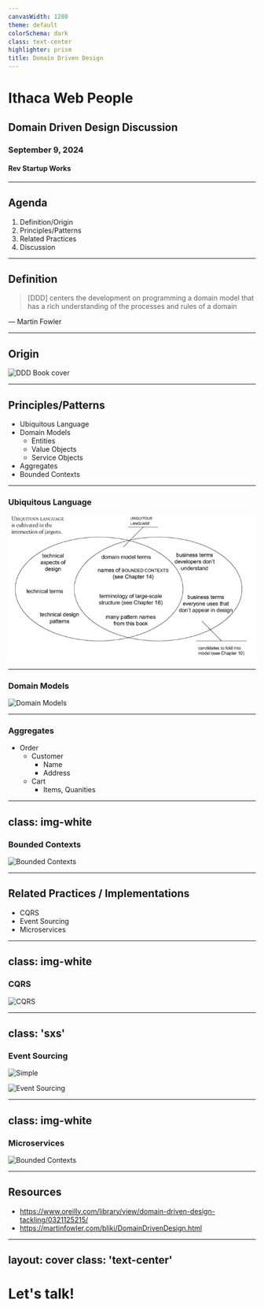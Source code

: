 ```yaml
---
canvasWidth: 1280
theme: default
colorSchema: dark
class: text-center
highlighter: prism
title: Domain Driven Design
---
```


# Ithaca Web People

## Domain Driven Design Discussion

### September 9, 2024

#### Rev Startup Works

---

## Agenda

1. Definition/Origin
1. Principles/Patterns
1. Related Practices
1. Discussion

---

## Definition

> [DDD] centers the development on programming a domain model that has a rich understanding of the processes and rules of a domain

&mdash; Martin Fowler

---

## Origin

![DDD Book cover](https://learning.oreilly.com/library/cover/0321125215/250w/)

---

## Principles/Patterns

- Ubiquitous Language
- Domain Models
   - Entities
   - Value Objects
   - Service Objects
- Aggregates
- Bounded Contexts

---

### Ubiquitous Language

![Ubiquitous Language](/ubiquitous.png)

---

### Domain Models

![Domain Models](http://seedstack.org/docs/business/img/all-domain.png)

---

### Aggregates

- Order
  - Customer
    - Name
	- Address
  - Cart
    - Items, Quanities

---
class: img-white
---

### Bounded Contexts

![Bounded Contexts](https://martinfowler.com/bliki/images/boundedContext/sketch.png)

---

## Related Practices / Implementations

- CQRS
- Event Sourcing
- Microservices

---
class: img-white
---

### CQRS

![CQRS](https://martinfowler.com/bliki/images/cqrs/cqrs.png)

---
class: 'sxs'
---

### Event Sourcing

![Simple](https://martinfowler.com/eaaDev/eventSourcing/simpleService.gif)

![Event Sourcing](https://martinfowler.com/eaaDev/eventSourcing/simpleEventCd.gif)

---
class: img-white
---

### Microservices

![Bounded Contexts](https://martinfowler.com/bliki/images/boundedContext/sketch.png)

---

## Resources

- https://www.oreilly.com/library/view/domain-driven-design-tackling/0321125215/
- https://martinfowler.com/bliki/DomainDrivenDesign.html

---
layout: cover
class: 'text-center'
---

# Let's talk!